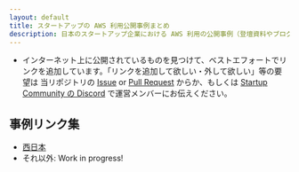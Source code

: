 ```yaml
---
layout: default
title: スタートアップの AWS 利用公開事例まとめ
description: 日本のスタートアップ企業における AWS 利用の公開事例（登壇資料やブログ等）リンク集
---
```

- インターネット上に公開されているものを見つけて、ベストエフォートでリンクを追加しています。「リンクを追加して欲しい・外して欲しい」等の要望は 当リポジトリの [Issue](https://github.com/aws-startup-community/aws-startup-case-studies-jp/issues) or [Pull Request](https://github.com/aws-startup-community/aws-startup-case-studies-jp/pulls) からか、もしくは [Startup Community の Discord](https://discord.gg/uHDVvKCtKP) で運営メンバーにお伝えください。

## 事例リンク集
- [西日本](/west-japan/case-studies.md)
- それ以外: Work in progress!